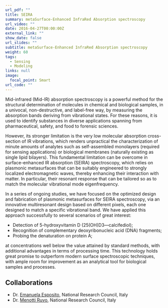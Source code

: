 ```yaml
---
url_pdf: ""
title: SEIRA
summary: metaSurface-Enhanced InfraRed Absorption spectroscopy
url_video: ""
date: 2016-04-27T00:00:00Z
external_link: ""
show_date: false
url_slides: ""
subtitle: metaSurface-Enhanced InfraRed Absorption spectroscopy
weight: 60
tags:
  - Sensing
  - Modeling
links: null
image:
  focal_point: Smart
url_code: ""
---
```


Mid-infrared (Mid-IR) absorption spectroscopy is a powerful method for the structural determination of molecules in chemical and biological samples, in a univocal, non-destructive, and label-free way, by measuring the absorption bands deriving from vibrational states. For these reasons, it is used to identify substances in diverse applications spanning from pharmaceutical, safety, and food to forensic sciences.

However, its stronger limitation is the very low molecular absorption cross-section of IR vibrations, which renders unpractical the characterization of minute amounts of analytes such as self-assembled monolayers (required for sensing applications) or biological membranes (naturally existing as single lipid bilayers).
This fundamental limitation can be overcome in surface-enhanced IR absorption (SEIRA) spectroscopy, which relies on plasmonic metasurfaces that can be suitably engineered to strongly localized electromagnetic waves, thereby enhancing their interaction with matter. In particular, their resonant response that can be tailored so as to match the molecular vibrational mode eigenfrequency.

In a series of ongoing studies, we have focused on the optimized design and fabrication of plasmonic metasurfaces for SEIRA spectroscopy, via an innovative multiresonant design based on different pixels, each one designed to match a specific vibrational band. We have applied this approach successfully to several scenarios of great interest:

- Detection of 5-hydroxyvitamin D (25(OH)D3—calcifediol);
- Recognition of complementary deoxyribonucleic acid (DNA) fragments;
- Probing the denaturation on protein A;

at concentrations well below the value attained by standard methods, with additional advantages in terms of processing time.
This technology holds great promise to outperform modern surface spectroscopic techniques, with ample room for improvement as an analytical tool for biological samples and processes.

## Collaborations
- Dr. [Emanuela Esposito], National Research Council, Italy
- Dr. [Menotti Ruvo], National Research Council, Italy

[Emanuela Esposito]: https://www.urp.cnr.it/copertine/ente/ente_evidenza/gare_2021/ISASI_8695484C63_commissari.pdf
[Menotti Ruvo]: http://www.ibb.cnr.it/?command=viewu&id=386
